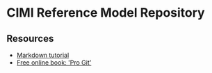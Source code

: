 CIMI Reference Model Repository
====================

## Resources
 * [Markdown tutorial](http://daringfireball.net/projects/markdown/basics/)
 * [Free online book: 'Pro Git'](http://git-scm.com/book)

